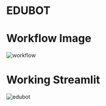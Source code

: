 # EDUBOT
# Workflow Image

![workflow](https://github.com/chinmay002/LLM_Projects/assets/60249099/62296cad-ef02-4c47-a52a-84da64b10a53)


# Working Streamlit
![edubot](https://github.com/chinmay002/LLM_Projects/assets/60249099/847e9954-7650-4292-a455-55108d870a68)
